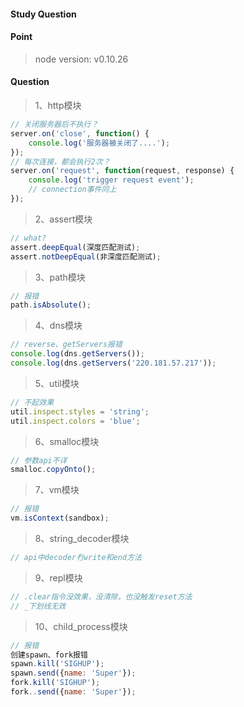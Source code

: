 #### Study Question

#### Point
> node version: v0.10.26

#### Question
> 1、http模块
``` js
// 关闭服务器后不执行？
server.on('close', function() {
	console.log('服务器被关闭了....');
});
// 每次连接，都会执行2次？
server.on('request', function(request, response) {
	console.log('trigger request event');
	// connection事件同上
});
```
> 2、assert模块
``` js
// what?
assert.deepEqual(深度匹配测试);
assert.notDeepEqual(非深度匹配测试);
```
> 3、path模块
``` js
// 报错
path.isAbsolute();
```
> 4、dns模块
``` js
// reverse、getServers报错
console.log(dns.getServers());
console.log(dns.getServers('220.181.57.217'));
```
> 5、util模块
``` js
// 不起效果
util.inspect.styles = 'string';
util.inspect.colors = 'blue';
```
> 6、smalloc模块
``` js
// 参数api不详
smalloc.copyOnto();
```
> 7、vm模块
``` js
// 报错
vm.isContext(sandbox);
```
> 8、string_decoder模块
``` js
// api中decoder冇write和end方法
```
> 9、repl模块
``` js
// .clear指令没效果，没清除，也没触发reset方法
// _下划线无效
```
> 10、child_process模块
``` js
// 报错
创建spawn、fork报错
spawn.kill('SIGHUP');
spawn.send({name: 'Super'});
fork.kill('SIGHUP');
fork..send({name: 'Super'});
```
